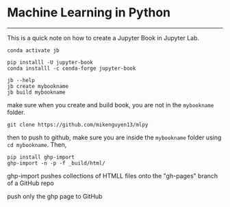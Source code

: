 # Machine Learning in Python



___
This is a quick note on how to create a Jupyter Book in Jupyter Lab.

```
conda activate jb

pip installl -U jupyter-book
conda installl -c conda-forge jupyter-book

jb --help
jb create mybookname
jb build mybookname
```
make sure when you create and build book, you are not in the `mybookname` folder. 


```
git clone https://github.com/mikenguyen13/mlpy
```


then to push to github, make sure you are inside the `mybookname` folder using `cd mybookname`. Then, 

```
pip install ghp-import
ghp-import -n -p -f _build/html/
```

ghp-import pushes collections of HTMLL files onto the "gh-pages" branch of a GitHub repo

push only the ghp page to GitHub 